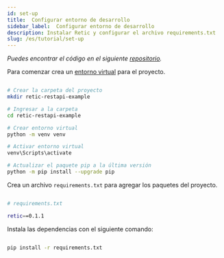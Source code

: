 ```yaml
---
id: set-up
title:  Configurar entorno de desarrollo
sidebar_label:  Configurar entorno de desarrollo
description: Instalar Retic y configurar el archivo requirements.txt
slug: /es/tutorial/set-up
---
```


_Puedes encontrar el código en el siguiente [repositorio](https://github.com/reticpy/retic-restapi-example)._

Para comenzar crea un [entorno virtual](../getting-started/virtual-environments) para el proyecto.

```bash

# Crear la carpeta del proyecto
mkdir retic-restapi-example

# Ingresar a la carpeta
cd retic-restapi-example

# Crear entorno virtual
python -m venv venv

# Activar entorno virtual
venv\Scripts\activate

# Actualizar el paquete pip a la última versión
python -m pip install --upgrade pip

```

Crea un archivo `requirements.txt` para agregar los paquetes del proyecto.

```bash

# requirements.txt

retic==0.1.1

```

Instala las dependencias con el siguiente comando:

```bash

pip install -r requirements.txt

```
